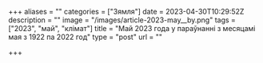 +++
aliases = ""
categories = ["Зямля"]
date = 2023-04-30T10:29:52Z
description = ""
image = "/images/article-2023-may__by.png"
tags = ["2023", "май", "клiмат"]
title = "Май 2023 года у параўнанні з месяцамi мая з 1922 па 2022 год"
type = "post"
url = ""

+++
